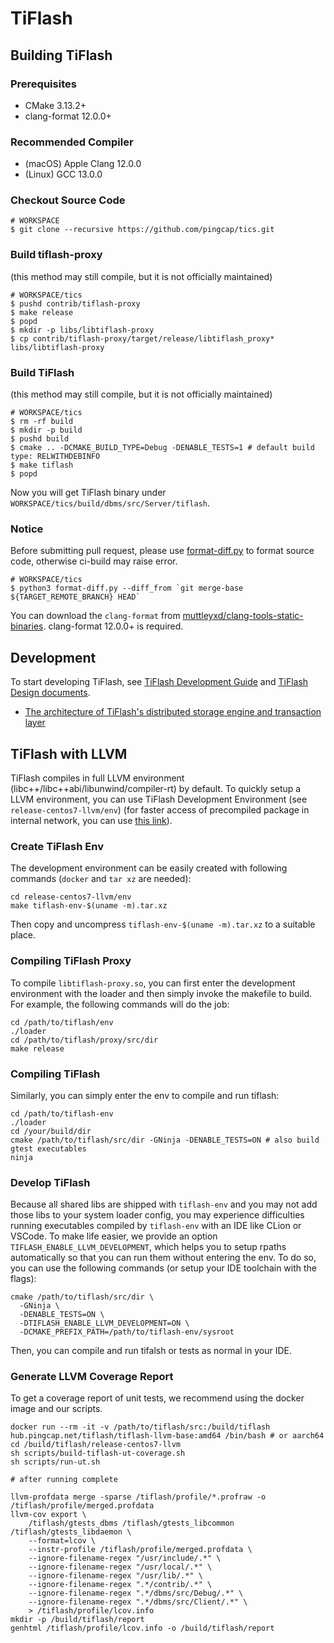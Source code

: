 # TiFlash

## Building TiFlash

### Prerequisites

- CMake 3.13.2+
- clang-format 12.0.0+

### Recommended Compiler

- (macOS) Apple Clang 12.0.0
- (Linux) GCC 13.0.0

### Checkout Source Code

```
# WORKSPACE
$ git clone --recursive https://github.com/pingcap/tics.git
```

### Build tiflash-proxy

(this method may still compile, but it is not officially maintained)

```
# WORKSPACE/tics
$ pushd contrib/tiflash-proxy
$ make release
$ popd
$ mkdir -p libs/libtiflash-proxy 
$ cp contrib/tiflash-proxy/target/release/libtiflash_proxy* libs/libtiflash-proxy
```

### Build TiFlash

(this method may still compile, but it is not officially maintained)

```
# WORKSPACE/tics
$ rm -rf build
$ mkdir -p build
$ pushd build
$ cmake .. -DCMAKE_BUILD_TYPE=Debug -DENABLE_TESTS=1 # default build type: RELWITHDEBINFO
$ make tiflash
$ popd
```

Now you will get TiFlash binary under `WORKSPACE/tics/build/dbms/src/Server/tiflash`.

### Notice

Before submitting pull request, please use [format-diff.py](format-diff.py) to format source code, otherwise ci-build may raise error.
```
# WORKSPACE/tics
$ python3 format-diff.py --diff_from `git merge-base ${TARGET_REMOTE_BRANCH} HEAD`
```

You can download the `clang-format` from [muttleyxd/clang-tools-static-binaries](https://github.com/muttleyxd/clang-tools-static-binaries/releases). clang-format 12.0.0+ is required.

## Development

To start developing TiFlash, see [TiFlash Development Guide](/docs/DEVELOPMENT.md) and [TiFlash Design documents](/docs/design).

- [The architecture of TiFlash's distributed storage engine and transaction layer](/docs/design/0000-00-00-architecture-of-distributed-storage-and-transaction.md)

## TiFlash with LLVM

TiFlash compiles in full LLVM environment (libc++/libc++abi/libunwind/compiler-rt) by default. To quickly setup a LLVM environment, you can use TiFlash Development Environment (see `release-centos7-llvm/env`) (for faster access of precompiled package in internal network, you can use [this link](http://fileserver.pingcap.net/download/development/tiflash-env/v1.0.0/tfilash-env-x86_64.tar.xz)).

### Create TiFlash Env

The development environment can be easily created with following commands (`docker` and `tar xz` are needed):

```
cd release-centos7-llvm/env
make tiflash-env-$(uname -m).tar.xz
```
Then copy and uncompress `tiflash-env-$(uname -m).tar.xz` to a suitable place.

### Compiling TiFlash Proxy

To compile `libtiflash-proxy.so`, you can first enter the development environment with the loader and then simply invoke the makefile to build. For example, the following commands will do the job:
```
cd /path/to/tiflash/env
./loader
cd /path/to/tiflash/proxy/src/dir
make release
```

### Compiling TiFlash

Similarly, you can simply enter the env to compile and run tiflash:
```
cd /path/to/tiflash-env
./loader
cd /your/build/dir
cmake /path/to/tiflash/src/dir -GNinja -DENABLE_TESTS=ON # also build gtest executables
ninja
```

### Develop TiFlash
Because all shared libs are shipped with `tiflash-env` and you may not add those libs to your system loader config, you may experience difficulties running executables compiled by `tiflash-env` with an IDE like CLion or VSCode. To make life easier, we provide an option `TIFLASH_ENABLE_LLVM_DEVELOPMENT`, which helps you to setup rpaths automatically so that you can run them without entering the env. To do so, you can use the following commands (or setup your IDE toolchain with the flags):
```
cmake /path/to/tiflash/src/dir \
  -GNinja \
  -DENABLE_TESTS=ON \
  -DTIFLASH_ENABLE_LLVM_DEVELOPMENT=ON \
  -DCMAKE_PREFIX_PATH=/path/to/tiflash-env/sysroot 
```
Then, you can compile and run tifalsh or tests as normal in your IDE.

### Generate LLVM Coverage Report
To get a coverage report of unit tests, we recommend using the docker image and our scripts.
```
docker run --rm -it -v /path/to/tiflash/src:/build/tiflash hub.pingcap.net/tiflash/tiflash-llvm-base:amd64 /bin/bash # or aarch64
cd /build/tiflash/release-centos7-llvm
sh scripts/build-tiflash-ut-coverage.sh
sh scripts/run-ut.sh

# after running complete

llvm-profdata merge -sparse /tiflash/profile/*.profraw -o /tiflash/profile/merged.profdata
llvm-cov export \
    /tiflash/gtests_dbms /tiflash/gtests_libcommon /tiflash/gtests_libdaemon \
    --format=lcov \
    --instr-profile /tiflash/profile/merged.profdata \
    --ignore-filename-regex "/usr/include/.*" \
    --ignore-filename-regex "/usr/local/.*" \
    --ignore-filename-regex "/usr/lib/.*" \
    --ignore-filename-regex ".*/contrib/.*" \
    --ignore-filename-regex ".*/dbms/src/Debug/.*" \
    --ignore-filename-regex ".*/dbms/src/Client/.*" \
    > /tiflash/profile/lcov.info
mkdir -p /build/tiflash/report
genhtml /tiflash/profile/lcov.info -o /build/tiflash/report
```
